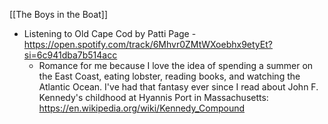 [[The Boys in the Boat]]

- Listening to Old Cape Cod by Patti Page - https://open.spotify.com/track/6Mhvr0ZMtWXoebhx9etyEt?si=6c941dba7b514acc
	- Romance for me because I love the idea of spending a summer on the East Coast, eating lobster, reading books, and watching the Atlantic Ocean. I've had that fantasy ever since I read about John F. Kennedy's childhood at Hyannis Port in Massachusetts: https://en.wikipedia.org/wiki/Kennedy_Compound